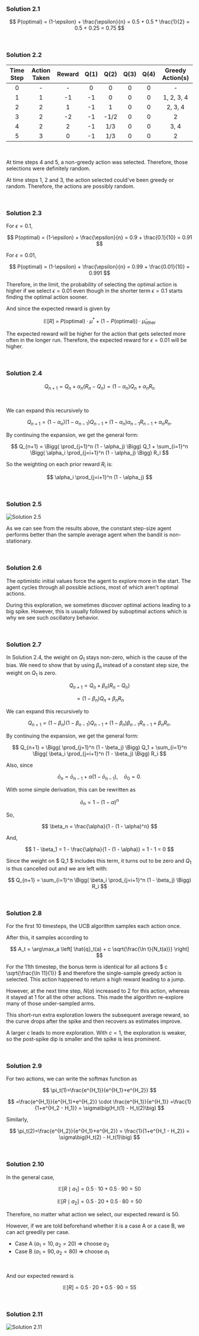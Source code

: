 ### Solution 2.1

$$
P(optimal) = (1-\epsilon) + \frac{\epsilon}{n} = 0.5 + 0.5 * \frac{1}{2} = 0.5 + 0.25 = 0.75
$$

<br>

### Solution 2.2

| Time Step | Action Taken | Reward | Q(1) | Q(2) | Q(3) | Q(4) | Greedy Action(s) |
| :-------: | :----------: | :----: | :--: | :--: | :--: | :--: | :--------------: |
|     0     |      -       |   -    |  0   |  0   |  0   |  0   |        -         |
|     1     |      1       |   -1   |  -1  |  0   |  0   |  0   |    1, 2, 3, 4    |
|     2     |      2       |   1    |  -1  |  1   |  0   |  0   |     2, 3, 4      |
|     3     |      2       |   -2   |  -1  | -1/2 |  0   |  0   |        2         |
|     4     |      2       |   2    |  -1  | 1/3  |  0   |  0   |       3, 4       |
|     5     |      3       |   0    |  -1  | 1/3  |  0   |  0   |        2         |

<br>

At time steps 4 and 5, a non-greedy action was selected. Therefore, those selections were definitely random.

At time steps 1, 2 and 3, the action selected could've been greedy or random. Therefore, the actions are possibly random.

<br>

### Solution 2.3

For $\epsilon = 0.1$,

$$ P(optimal) = (1-\epsilon) + \frac{\epsilon}{n} = 0.9 + \frac{0.1}{10} = 0.91 $$

For $\epsilon = 0.01$,

$$ P(optimal) = (1-\epsilon) + \frac{\epsilon}{n} = 0.99 + \frac{0.01}{10} = 0.991 $$

Therefore, in the limit, the probability of selecting the optimal action is higher if we select $\epsilon = 0.01$ even though in the shorter term $\epsilon = 0.1$ starts finding the optimal action sooner.

And since the expected reward is given by

$$
\mathbb{E}[R] \;=\; P(\text{optimal}) \cdot \mu^* \;+\; \big(1 - P(\text{optimal})\big) \cdot \bar{\mu}_{\text{other}}
$$

The expected reward will be higher for the action that gets selected more often in the longer run. Therefore, the expected reward for $\epsilon = 0.01$ will be higher.

<br>

### Solution 2.4

$$
Q_{n+1} = Q_n + \alpha_n (R_n - Q_n)
= (1 - \alpha_n) Q_n + \alpha_n R_n
$$

<br>

We can expand this recursively to

$$
Q_{n+1} = (1 - \alpha_n)(1 - \alpha_{n-1}) Q_{n-1}
          + (1 - \alpha_n)\alpha_{n-1} R_{n-1}
          + \alpha_n R_n.
$$

By continuing the expansion, we get the general form:

$$
Q_{n+1} = \Bigg( \prod_{j=1}^n (1 - \alpha_j) \Bigg) Q_1
        + \sum_{i=1}^n \Bigg( \alpha_i \prod_{j=i+1}^n (1 - \alpha_j) \Bigg) R_i
$$

So the weighting on each prior reward $R_i$ is:

$$
\alpha_i \prod_{j=i+1}^n (1 - \alpha_j)
$$

<br>

### Solution 2.5

![Solution 2.5](solution_2_5.png)

As we can see from the results above, the constant step-size agent performs better than the sample average agent when the bandit is non-stationary.

<br>

### Solution 2.6

The optimistic initial values force the agent to explore more in the start. The agent cycles through all possible actions, most of which aren't optimal actions.

During this exploration, we sometimes discover optimal actions leading to a big spike. However, this is usually followed by suboptimal actions which is why we see such oscillatory behavior.

<br>

### Solution 2.7

In Solution 2.4, the weight on $Q_1$ stays non-zero, which is the cause of the bias. We need to show that by using $\beta_n$ instead of a constant step size, the weight on $Q_1$ is zero.

$$
Q_{n+1} = Q_n + \beta_n \big(R_n - Q_n\big)
$$

$$
= (1-\beta_n) Q_n + \beta_n R_n
$$

We can expand this recursively to

$$
Q_{n+1} = (1 - \beta_n)(1 - \beta_{n-1}) Q_{n-1}
          + (1 - \beta_n)\beta_{n-1} R_{n-1}
          + \beta_n R_n.
$$

By continuing the expansion, we get the general form:

$$
Q_{n+1} = \Bigg( \prod_{j=1}^n (1 - \beta_j) \Bigg) Q_1
        + \sum_{i=1}^n \Bigg( \beta_i \prod_{j=i+1}^n (1 - \beta_j) \Bigg) R_i
$$

Also, since

$$
\bar{o}_n = \bar{o}_{n-1} + \alpha \bigl(1 - \bar{o}_{n-1}\bigr),
\quad \bar{o}_0 = 0.
$$

With some simple derivation, this can be rewritten as

$$
\bar{o}_n = 1 - (1 - \alpha)^n
$$

So,

$$
\beta_n = \frac{\alpha}{1 - (1 - \alpha)^n}
$$

And,

$$ 1 - \beta_1 = 1 - \frac{\alpha}{1 - (1 - \alpha)} = 1 - 1 = 0 $$

Since the weight on $ Q_1 $ includes this term, it turns out to be zero and $Q_1$ is thus cancelled out and we are left with:

$$
Q_{n+1} = \sum_{i=1}^n \Bigg( \beta_i \prod_{j=i+1}^n (1 - \beta_j) \Bigg) R_i
$$

<br>

### Solution 2.8

For the first 10 timesteps, the UCB algorithm samples each action once.

After this, it samples according to

$$
A_t = \arg\max_a \left[ \hat{q}_t(a) + c \sqrt{\frac{\ln t}{N_t(a)}} \right]
$$

For the 11th timestep, the bonus term is identical for all actions $ c \sqrt{\frac{\ln 11}{1}} $ and therefore the single-sample greedy action is selected. This action happened to return a high reward leading to a jump.

However, at the next time step, $N(a)$ increased to $2$ for this action, whereas it stayed at $1$ for all the other actions. This made the algorithm re-explore many of those under-sampled arms.

This short-run extra exploration lowers the subsequent average reward, so the curve drops after the spike and then recovers as estimates improve.

A larger $c$ leads to more exploration. With $c = 1$, the exploration is weaker, so the post-spike dip is smaller and the spike is less prominent.

<br>

### Solution 2.9

For two actions, we can write the softmax function as

$$
\pi_t(1)=\frac{e^{H_1}}{e^{H_1}+e^{H_2}}
$$

$$
=\frac{e^{H_1}}{e^{H_1}+e^{H_2}} \cdot \frac{e^{H_1}}{e^{H_1}}
=\frac{1}{1+e^{H_2 - H_1}}
= \sigma\big(H_t(1) - H_t(2)\big)
$$

Similarly,

$$
\pi_t(2)=\frac{e^{H_2}}{e^{H_1}+e^{H_2}} = \frac{1}{1+e^{H_1 - H_2}} = \sigma\big(H_t(2) - H_t(1)\big)
$$

<br>

### Solution 2.10

In the general case,

$$
\mathbb{E}[R \mid a_1] = 0.5 \cdot 10 + 0.5 \cdot 90 = 50
$$

$$
\mathbb{E}[R \mid a_2] = 0.5 \cdot 20 + 0.5 \cdot 80 = 50
$$

Therefore, no matter what action we select, our expected reward is 50.

However, if we are told beforehand whether it is a case A or a case B, we can act greedily per case.

- Case A $(a_1=10, a_2=20) \;\Rightarrow\; \text{choose } a_2$
- Case B $(a_1=90, a_2=80) \;\Rightarrow\; \text{choose } a_1$

<br>

And our expected reward is

$$
\mathbb{E}[R] = 0.5 \cdot 20 + 0.5 \cdot 90 = 55
$$

<br>

### Solution 2.11

![Solution 2.11](solution_2_11.png)

